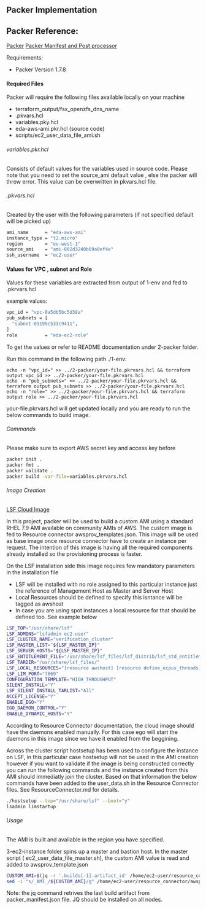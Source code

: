 ## Packer Implementation

## Packer Reference:

[Packer](https://www.packer.io/docs)
[Packer Manifest and Post processor](https://www.packer.io/docs/post-processors/manifest)

Requirements:
- Packer Version 1.7.8

#### Required Files
Packer will require the following files available locally on your machine
- terraform_output/fsx_openzfs_dns_name
- <your-file>.pkvars.hcl
- variables.pky.hcl 
- eda-aws-ami.pkr.hcl (source code)
- scripts/ec2_user_data_file_ami.sh

###### variables.pkr.hcl
Consists of default values for the variables used in source code.
Please note that you need to set the source_ami default value , else the packer will throw error.
This value can be overwritten in pkvars.hcl file.

###### <your-file>.pkvars.hcl
Created by the user with the following parameters (if not specified default will be picked up)

```sh
ami_name      = "eda-aws-ami"
instance_type = "t2.micro"
region        = "eu-west-1"
source_ami    = "ami-002d3240b69a0ef4e"
ssh_username  = "ec2-user"
```

#### Values for VPC , subnet and Role

Values for these variables are extracted from output of 1-env and fed to <your-file>.pkrvars.hcl

example values:
```sh
vpc_id = "vpc-0a5db5bc5d38a"
pub_subnets = [
  "subnet-09199c533c9411",
]
role          = "eda-ec2-role"
```

To get the values or refer to README documentation under 2-packer folder.

Run this command in the following path ./1-env:
```
echo -n "vpc_id=" >> ../2-packer/your-file.pkrvars.hcl && terraform output vpc_id >> ../2-packer/your-file.pkrvars.hcl
echo -n "pub_subnets=" >> ../2-packer/your-file.pkrvars.hcl && terraform output pub_subnets >> ../2-packer/your-file.pkrvars.hcl
echo -n "role=" >> ../2-packer/your-file.pkrvars.hcl && terraform output role >> ../2-packer/your-file.pkrvars.hcl
```

your-file.pkrvars.hcl will get updated locally and you are ready to run the below commands to build image.

###### Commands

Please make sure to export AWS secret key and access key before 

```sh
packer init .
packer fmt .
packer validate .
packer build -var-file=variables.pkrvars.hcl 
```

###### Image Creation

[LSF Cloud Image](https://www.ibm.com/docs/en/spectrum-lsf/10.1.0?topic=connector-building-cloud-image)

In this project, packer will be used to build a custom AMI using a standard RHEL 7.9 AMI available on community AMIs of AWS.
The custom image is fed to Resource connector awsprov_templates.json.
This image will be used as base image once resource connector have to create an instance per request. The intention of this image is having all the required components already installed so the provisioning process is faster.

On the LSF installation side this image requires few mandatory parameters in the installation file
- LSF will be installed with no role assigned to this particular instance just the reference of Management Host as Master and Server Host 
- Local Resources should be defined to specify this isntance will be tagged as awshost
- In case you are using spot instances a local resource for that should be defined too. See example below
```sh
LSF_TOP="/usr/share/lsf"
LSF_ADMINS="lsfadmin ec2-user"
LSF_CLUSTER_NAME="verification_cluster"
LSF_MASTER_LIST="${LSF_MASTER_IP}"
LSF_SERVER_HOSTS="${LSF_MASTER_IP}"
LSF_ENTITLEMENT_FILE="/usr/share/lsf_files/lsf_distrib/lsf_std_entitlement.dat"
LSF_TARDIR="/usr/share/lsf_files/"
LSF_LOCAL_RESOURCES="[resource awshost] [resource define_ncpus_threads] [resourcemap spot*pricing]"
LSF_LIM_PORT="7869"
CONFIGURATION_TEMPLATE="HIGH_THROUGHPUT"
SILENT_INSTALL="Y"
LSF_SILENT_INSTALL_TARLIST="All"
ACCEPT_LICENSE="Y"
ENABLE_EGO="Y"
EGO_DAEMON_CONTROL="Y"
ENABLE_DYNAMIC_HOSTS="Y"
```
According to Resource Connector documentation, the cloud image should have the daemons enabled manually. For this case ego will start the daemons in this image since we have it enabled from the beggining.

Across the cluster script hostsetup has been used to configure the instance on LSF, in this particular case hostsetup will not be used in the AMI creation however if you want to validate if the image is being constructed correctly you can run the following commands and the instance created from this AMI should immediatly join the cluster.
Based on that information the below commands have been added to the user_data.sh in the Resource Connector files. See ResourceConnector.md for details.

```sh
./hostsetup --top="/usr/share/lsf" --boot="y"
lsadmin limstartup
```


###### Usage
The AMI is built and available in the region you have specified.

3-ec2-instance folder spins up a master and bastion host.
In the master script ( ec2_user_data_file_master.sh), the custom AMI value is read and added to awsprov_template.json

```sh
CUSTOM_AMI=$(jq -r '.builds[-1].artifact_id' /home/ec2-user/resource_connector/packer_manifest.json | cut -d ":" -f2)
sed -i "s/_AMI_/${CUSTOM_AMI}/g" /home/ec2-user/resource_connector/awsprov_templates.json
```

Note: the jq command retrives the last build artifact from packer_manifest.json file.
JQ should be installed on all nodes.

